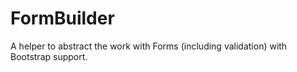 # FormBuilder
A helper to abstract the work with Forms (including validation) with Bootstrap support.

